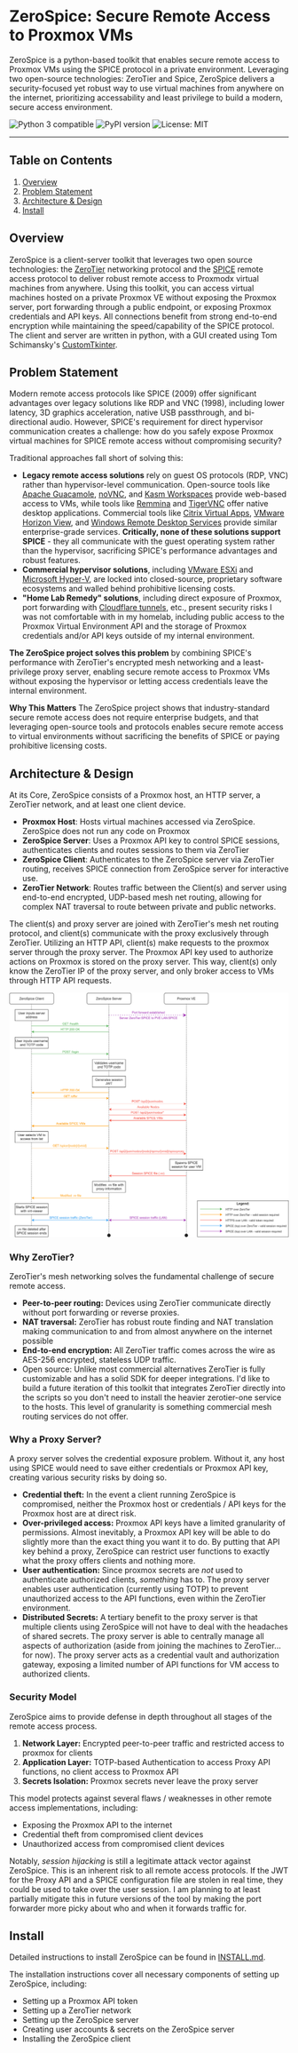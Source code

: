 # ZeroSpice: Secure Remote Access to Proxmox VMs

ZeroSpice is a python-based toolkit that enables secure remote access to Proxmox VMs using the SPICE protocol in a private environment. Leveraging two open-source technologies: ZeroTier and Spice, ZeroSpice delivers a security-focused yet robust way to use virtual machines from anywhere on the internet, prioritizing accessability and least privilege to build a modern, secure access environment.

![Python 3 compatible](https://img.shields.io/badge/python-3.x-blue.svg)
![PyPI version](https://img.shields.io/pypi/v/bloodhound.svg)
![License: MIT](https://img.shields.io/pypi/l/bloodhound.svg)

---

## Table on Contents

1. [Overview](#overview)
2. [Problem Statement](#problem-statement)
3. [Architecture & Design](#architecture--design)
4. [Install](#install)

## Overview

ZeroSpice is a client-server toolkit that leverages two open source technologies: the [ZeroTier](https://www.zerotier.com/) networking protocol and the [SPICE](https://www.spice-space.org/) remote access protocol to deliver robust remote access to Proxmodx virtual machines from anywhere. Using this toolkit, you can access virtual machines hosted on a private Proxmox VE without exposing the Proxmox server, port forwarding through a public endpoint, or exposing Proxmox credentials and API keys. All connections benefit from strong end-to-end encryption while maintaining the speed/capability of the SPICE protocol. The client and server are written in python, with a GUI created using Tom Schimansky's [CustomTkinter](https://github.com/TomSchimansky/CustomTkinter).

## Problem Statement

Modern remote access protocols like SPICE (2009) offer significant advantages over legacy solutions like RDP and VNC (1998), including lower latency, 3D graphics acceleration, native USB passthrough, and bi-directional audio. However, SPICE's requirement for direct hypervisor communication creates a challenge: how do you safely expose Proxmox virtual machines for SPICE remote access without compromising security?

Traditional approaches fall short of solving this:
- **Legacy remote access solutions** rely on guest OS protocols (RDP, VNC) rather than hypervisor-level communication. Open-source tools like [Apache Guacamole](https://guacamole.apache.org/), [noVNC](https://novnc.com/info.html), and [Kasm Workspaces](https://kasm.com/workspaces) provide web-based access to VMs, while tools like [Remmina](https://remmina.org/) and [TigerVNC](https://tigervnc.org/) offer native desktop applications. Commercial tools like [Citrix Virtual Apps](https://www.citrix.com/platform/citrix-app-and-desktop-virtualization/), [VMware Horizon View](https://en.wikipedia.org/wiki/Omnissa_Horizon), and [Windows Remote Desktop Services](https://learn.microsoft.com/en-us/windows-server/remote/remote-desktop-services/remote-desktop-services-overview) provide similar enterprise-grade services. **Critically, none of these solutions support SPICE** - they all communicate with the guest operating system rather than the hypervisor, sacrificing SPICE's performance advantages and robust features.
- **Commercial hypervisor solutions**, including [VMware ESXi](https://www.vmware.com/products/cloud-infrastructure/vsphere) and [Microsoft Hyper-V](https://learn.microsoft.com/en-us/windows-server/virtualization/hyper-v/overview), are locked into closed-source, proprietary software ecosystems and walled behind prohibitive licensing costs.
- **"Home Lab Remedy" solutions**, including direct exposure of Proxmox, port forwarding with [Cloudflare tunnels](https://developers.cloudflare.com/cloudflare-one/connections/connect-networks/), etc., present security risks I was not comfortable with in my homelab, including public access to the Proxmox Virtual Environment API and the storage of Proxmox credentials and/or API keys outside of my internal environment.

**The ZeroSpice project solves this problem** by combining SPICE's performance with ZeroTier's encrypted mesh networking and a least-privilege proxy server, enabling secure remote access to Proxmox VMs without exposing the hypervisor or letting access credentials leave the internal environment.

**Why This Matters**
The ZeroSpice project shows that industry-standard secure remote access does not require enterprise budgets, and that leveraging open-source tools and protocols enables secure remote access to virtual environments without sacrificing the benefits of SPICE or paying prohibitive licensing costs.

## Architecture & Design

At its Core, ZeroSpice consists of a Proxmox host, an HTTP server, a ZeroTier network, and at least one client device.
- **Proxmox Host**: Hosts virtual machines accessed via ZeroSpice. ZeroSpice does not run any code on Proxmox
- **ZeroSpice Server**: Uses a Proxmox API key to control SPICE sessions, authenticates clients and routes sessions to them via ZeroTier
- **ZeroSpice Client**: Authenticates to the ZeroSpice server via ZeroTier routing, receives SPICE connection from ZeroSpice server for interactive use.
- **ZeroTier Network**: Routes traffic between the Client(s) and server using end-to-end encrypted, UDP-based mesh net routing, allowing for complex NAT traversal to route between private and public networks.

The client(s) and proxy server are joined with ZeroTier's mesh net routing protocol, and client(s) communicate with the proxy exclusively through ZeroTier. Utilizing an HTTP API, client(s) make requests to the proxmox server through the proxy server. The Proxmox API key used to authorize actions on Proxmox is stored on the proxy server. This way, client(s) only know the ZeroTier IP of the proxy server, and only broker access to VMs through HTTP API requests.

![ZeroSpice Sequence Diagram](./docs/ZeroSpice_flow.drawio.svg)

### Why ZeroTier?

ZeroTier's mesh networking solves the fundamental challenge of secure remote access.
- **Peer-to-peer routing:** Devices using ZeroTier communicate directly without port forwarding or reverse proxies.
- **NAT traversal:** ZeroTier has robust route finding and NAT translation making communication to and from almost anywhere on the internet possible
- **End-to-end encryption:** All ZeroTier traffic comes across the wire as AES-256 encrypted, stateless UDP traffic.
- Open source: Unlike most commercial alternatives ZeroTier is fully customizable and has a solid SDK for deeper integrations.
I'd like to build a future iteration of this toolkit that integrates ZeroTier directly into the scripts so you don't need to install the heavier zerotier-one service to the hosts. This level of granularity is something commercial mesh routing services do not offer.

### Why a Proxy Server?

A proxy server solves the credential exposure problem. Without it, any host using SPICE would need to save either credentials or Proxmox API key, creating various security risks by doing so.
- **Credential theft:** In the event a client running ZeroSpice is compromised, neither the Proxmox host or credentials / API keys for the Proxmox host are at direct risk.
- **Over-privileged access:** Proxmox API keys have a limited granularity of permissions. Almost inevitably, a Proxmox API key will be able to do slightly more than the exact thing you want it to do. By putting that API key behind a proxy, ZeroSpice can restrict user functions to exactly what the proxy offers clients and nothing more.
- **User authentication:** Since proxmox secrets are *not* used to authenticate authorized clients, *something* has to. The proxy server enables user authentication (currently using TOTP) to prevent unauthorized access to the API functions, even within the ZeroTier environment.
- **Distributed Secrets:** A tertiary benefit to the proxy server is that multiple clients using ZeroSpice will not have to deal with the headaches of shared secrets. The proxy server is able to centrally manage all aspects of authorization (aside from joining the machines to ZeroTier... for now).
The proxy server acts as a credential vault and authorization gateway, exposing a limited number of API functions for VM access to authorized clients.

### Security Model

ZeroSpice aims to provide defense in depth throughout all stages of the remote access process.
1. **Network Layer:** Encrypted peer-to-peer traffic and restricted access to proxmox for clients
2. **Application Layer:** TOTP-based Authentication to access Proxy API functions, no client access to Proxmox API
3. **Secrets Isolation:** Proxmox secrets never leave the proxy server

This model protects against several flaws / weaknesses in other remote access implementations, including:
- Exposing the Proxmox API to the internet
- Credential theft from compromised client devices
- Unauthorized access from compromised client devices

Notably, *session hijacking* is still a legitimate attack vector against ZeroSpice. This is an inherent risk to all remote access protocols. If the JWT for the Proxy API and a SPICE configuration file are stolen in real time, they could be used to take over the user session. I am planning to at least partially mitigate this in future versions of the tool by making the port forwarder more picky about who and when it forwards traffic for.

## Install

Detailed instructions to install ZeroSpice can be found in [INSTALL.md](./INSTALL.md).

The installation instructions cover all necessary components of setting up ZeroSpice, including:
- Setting up a Proxmox API token
- Setting up a ZeroTier network
- Setting up the ZeroSpice server
- Creating user accounts & secrets on the ZeroSpice server
- Installing the ZeroSpice client
